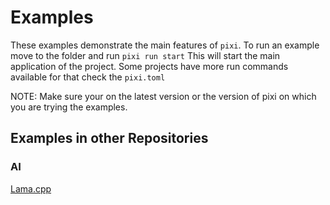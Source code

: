 # Examples

These examples demonstrate the main features of `pixi`. To run an example move to the folder and run `pixi run start`
This will start the main application of the project. Some projects have more run commands available for that check the `pixi.toml`

NOTE: Make sure your on the latest version or the version of pixi on which you are trying the examples.

## Examples in other Repositories

### AI

[Lama.cpp](https://github.com/tdejager/llama.cpp)
